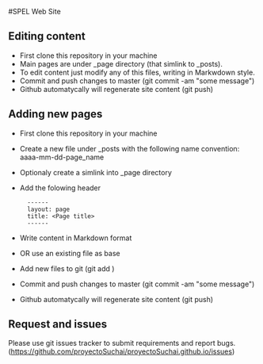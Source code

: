 #SPEL Web Site

## Editing content

* First clone this repository in your machine
* Main pages are under _page directory (that simlink to _posts).
* To edit content just modify any of this files, writing in Markwdown style.
* Commit and push changes to master (git commit -am "some message")
* Github automatycally will regenerate site content (git push)

## Adding new pages

* First clone this repository in your machine
* Create a new file under _posts with the following name convention: aaaa-mm-dd-page_name
* Optionaly create a simlink into _page directory
* Add the folowing header

        ------
        layout: page
        title: <Page title>
        ------

* Write content in Markdown format
* OR use an existing file as base
* Add new files to git (git add <files>)
* Commit and push changes to master (git commit -am "some message")
* Github automatycally will regenerate site content (git push)

## Request and issues

Please use git issues tracker to submit requirements and report bugs. (https://github.com/proyectoSuchai/proyectoSuchai.github.io/issues)
